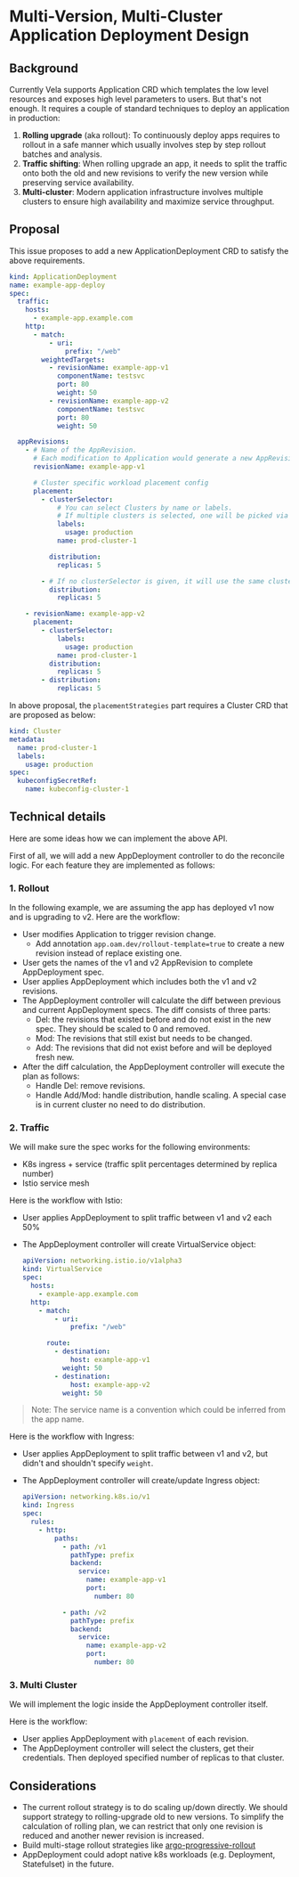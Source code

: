 # Multi-Version, Multi-Cluster Application Deployment Design

## Background

Currently Vela supports Application CRD which templates the low level resources and exposes high level parameters to users. But that's not enough. It requires a couple of standard techniques to deploy an application in production:

1. **Rolling upgrade** (aka rollout): To continuously deploy apps requires to rollout in a safe manner which usually involves step by step rollout batches and analysis.
2. **Traffic shifting**: When rolling upgrade an app, it needs to split the traffic onto both the old and new revisions to verify the new version while preserving service availability.
3. **Multi-cluster**: Modern application infrastructure involves multiple clusters to ensure high availability and maximize service throughput.

## Proposal

This issue proposes to add a new ApplicationDeployment CRD to satisfy the above requirements.

```yaml
kind: ApplicationDeployment
name: example-app-deploy
spec:
  traffic:
    hosts:
      - example-app.example.com
    http:
      - match:
          - uri:
              prefix: "/web"
        weightedTargets:
          - revisionName: example-app-v1
            componentName: testsvc
            port: 80
            weight: 50
          - revisionName: example-app-v2
            componentName: testsvc
            port: 80
            weight: 50

  appRevisions:
    - # Name of the AppRevision.
      # Each modification to Application would generate a new AppRevision.
      revisionName: example-app-v1

      # Cluster specific workload placement config
      placement:
        - clusterSelector:
            # You can select Clusters by name or labels.
            # If multiple clusters is selected, one will be picked via a unique hashing algorithm.
            labels:
              usage: production
            name: prod-cluster-1

          distribution:
            replicas: 5

        - # If no clusterSelector is given, it will use the same cluster as this CR
          distribution:
            replicas: 5

    - revisionName: example-app-v2
      placement:
        - clusterSelector:
            labels:
              usage: production
            name: prod-cluster-1
          distribution:
            replicas: 5
        - distribution:
            replicas: 5
```

In above proposal, the `placementStrategies` part requires a Cluster CRD that are proposed as below:

```yaml
kind: Cluster
metadata:
  name: prod-cluster-1
  labels:
    usage: production
spec:
  kubeconfigSecretRef:
    name: kubeconfig-cluster-1
```

## Technical details

Here are some ideas how we can implement the above API.

First of all, we will add a new AppDeployment controller to do the reconcile logic. For each feature they are implemented as follows:

### 1. Rollout

In the following example, we are assuming the app has deployed v1 now and is upgrading to v2. Here are the workflow:

- User modifies Application to trigger revision change.
  - Add annotation `app.oam.dev/rollout-template=true` to create a new revision instead of replace existing one.
- User gets the names of the v1 and v2 AppRevision to complete AppDeployment spec.
- User applies AppDeployment which includes both the v1 and v2 revisions.
- The AppDeployment controller will calculate the diff between previous and current AppDeployment specs. The diff consists of three parts:
  - Del: the revisions that existed before and do not exist in the new spec. They should be scaled to 0 and removed.
  - Mod: The revisions that still exist but needs to be changed.
  - Add: The revisions that did not exist before and will be deployed fresh new.
- After the diff calculation, the AppDeployment controller will execute the plan as follows:
  - Handle Del: remove revisions.
  - Handle Add/Mod: handle distribution, handle scaling. A special case is in current cluster no need to do distribution.

### 2. Traffic

We will make sure the spec works for the following environments:

- K8s ingress + service (traffic split percentages determined by replica number)
- Istio service mesh

Here is the workflow with Istio:

- User applies AppDeployment to split traffic between v1 and v2 each 50%
- The AppDeployment controller will create VirtualService object:

  ```yaml
  apiVersion: networking.istio.io/v1alpha3
  kind: VirtualService
  spec:
    hosts:
      - example-app.example.com
    http:
      - match:
          - uri:
              prefix: "/web"

        route:
          - destination:
              host: example-app-v1
            weight: 50
          - destination:
              host: example-app-v2
            weight: 50
  ```

> Note: The service name is a convention which could be inferred from the app name.

Here is the workflow with Ingress:

- User applies AppDeployment to split traffic between v1 and v2, but didn't and shouldn't specify `weight`.
- The AppDeployment controller will create/update Ingress object:

  ```yaml
  apiVersion: networking.k8s.io/v1
  kind: Ingress
  spec:
    rules:
      - http:
          paths:
            - path: /v1
              pathType: prefix
              backend:
                service:
                  name: example-app-v1
                  port:
                    number: 80

            - path: /v2
              pathType: prefix
              backend:
                service:
                  name: example-app-v2
                  port:
                    number: 80
  ```

### 3. Multi Cluster

We will implement the logic inside the AppDeployment controller itself.

Here is the workflow:

- User applies AppDeployment with `placement` of each revision.
- The AppDeployment controller will select the clusters, get their credentials.
  Then deployed specified number of replicas to that cluster.

## Considerations

- The current rollout strategy is to do scaling up/down directly. We should support strategy to rolling-upgrade old to new versions. To simplify the calculation of rolling plan, we can restrict that only one revision is reduced and another newer revision is increased.
- Build multi-stage rollout strategies like [argo-progressive-rollout](https://github.com/Skyscanner/argocd-progressive-rollout/)
- AppDeployment could adopt native k8s workloads (e.g. Deployment, Statefulset) in the future.
